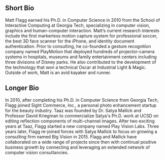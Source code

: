 ## Short Bio

Matt Flagg earned his Ph.D. in Computer Science in 2010 from the School of Interactive Computing at Georgia Tech, specializing in computer vision, graphics and human-computer interaction. Matt’s current research interests include the first markerless motion capture system for professional soccer, the best 3D face scanner for the iPhone, and identity document authentication. Prior to consulting, he co-founded a gesture recognition company named PlayMotion that deployed hundreds of projector-camera systems in hospitals, museums and family entertainment centers including three divisions of Disney parks. He also contributed to the development of the technology that won a technical Oscar at Industrial Light & Magic. Outside of work, Matt is an avid kayaker and runner.

## Longer Bio

In 2010, after completing his Ph.D. in Computer Science from Georgia Tech, Flagg joined Sight Commerce, Inc., a personal photo enhancement startup for the beauty industry.  Taaz was founded by Dr. Satya Mallick and Professor David Kriegman to commercialize Satya's Ph.D. work at UCSD on editing reflection components of multi-channel images.  After two exciting years at Taaz, Flagg started a new company named Play Vision Labs.  Three years later, Flagg re-joined forces with Satya Mallick to focus on growing a consulting firm named Big Vision in 2015.  Flagg and Mallick have collaborated on a wide range of projects since then with continual positive business growth by connecting and leveraging an extended network of computer vision consultancies.

